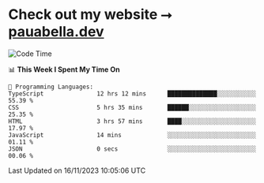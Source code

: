 # Check out my website ⭢ [pauabella.dev](https://pauabella.dev)

<!--START_SECTION:waka-->
![Code Time](http://img.shields.io/badge/Code%20Time-2%2C678%20hrs%2049%20mins-blue)

📊 **This Week I Spent My Time On** 

```text
💬 Programming Languages: 
TypeScript               12 hrs 12 mins      ██████████████░░░░░░░░░░░   55.39 % 
CSS                      5 hrs 35 mins       ██████░░░░░░░░░░░░░░░░░░░   25.35 % 
HTML                     3 hrs 57 mins       ████░░░░░░░░░░░░░░░░░░░░░   17.97 % 
JavaScript               14 mins             ░░░░░░░░░░░░░░░░░░░░░░░░░   01.11 % 
JSON                     0 secs              ░░░░░░░░░░░░░░░░░░░░░░░░░   00.06 % 
```


 Last Updated on 16/11/2023 10:05:06 UTC
<!--END_SECTION:waka-->

